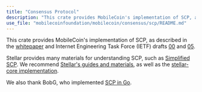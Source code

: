 ```yaml
---
title: "Consensus Protocol"
description: "This crate provides MobileCoin's implementation of SCP, as described in the whitepaper and Internet Engineering Task Force (IETF) drafts 00 and 05."
use_file: "mobilecoinfoundation/mobilecoin/consensus/scp/README.md"
---
```

This crate provides MobileCoin's implementation of SCP, as described in the [whitepaper](https://www.stellar.org/papers/stellar-consensus-protocol) and Internet Engineering Task Force (IETF) drafts [00](https://tools.ietf.org/html/draft-mazieres-dinrg-scp-00) and [05](https://datatracker.ietf.org/doc/draft-mazieres-dinrg-scp/).

Stellar provides many materials for understanding SCP, such as [Simplified SCP](http://www.scs.stanford.edu/~dm/blog/simplified-scp.html). We recommend [Stellar's guides and materials](https://www.stellar.org/developers/guides/concepts/scp.html), as well as
the [stellar-core implementation](https://github.com/stellar/stellar-core).

We also thank BobG, who implemented [SCP in Go](https://github.com/bobg/scp).
